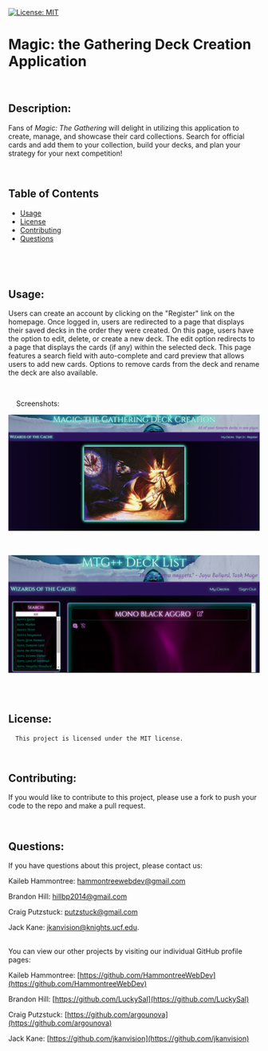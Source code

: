 [![License: MIT](https://img.shields.io/badge/License-MIT-yellow.svg)](https://opensource.org/licenses/MIT)
  
  # Magic: the Gathering Deck Creation Application
  <br>

  

  ## Description: 
  Fans of *Magic: The Gathering* will delight in utilizing this application to create, manage, and showcase their card collections. Search for official cards and add them to your collection, build your decks, and plan your strategy for your next competition!
  &nbsp;
  &nbsp;

  &nbsp;
  &nbsp;
  ## Table of Contents
  - [Usage](#usage)
  - [License](#license)
  - [Contributing](#contributing)
  - [Questions](#questions)
  <br>

  &nbsp;
  &nbsp;
  ## Usage:
  Users can create an account by clicking on the "Register" link on the homepage. Once logged in, users are redirected to a page that displays their saved decks in the order they were created. On this page, users have the option to edit, delete, or create a new deck. The edit option redirects to a page that displays the cards (if any) within the selected deck. This page features a search field with auto-complete and card preview that allows users to add new cards. Options to remove cards from the deck and rename the deck are also available.

  &nbsp;
  &nbsp;

  &nbsp;
  &nbsp;
  Screenshots:

  ![Screenshot of home page](assets/homepage-scrnshot.png)

  &nbsp;
  &nbsp;

  
  ![Screenshot of decklist page](assets/decklist-scrnshot.png)
  &nbsp;
  &nbsp;
  
  &nbsp;
  &nbsp;
  ## License:
      This project is licensed under the MIT license.

    
  &nbsp;
  &nbsp;

  ## Contributing:
  If you would like to contribute to this project, please use a fork to push your code to the repo and make a pull request.
  &nbsp;
  &nbsp;


  &nbsp;
  &nbsp;
  ## Questions:
  If you have questions about this project, please contact us:
  <br>
  
  Kaileb Hammontree: [hammontreewebdev@gmail.com](mailto:hammontreewebdev@gmail.com)

  Brandon Hill: [hillbp2014@gmail.com](mailto:hillbp2014@gmail.com)

  Craig Putzstuck: [putzstuck@gmail.com](mailto:putzstuck@gmail.com)

  Jack Kane: [jkanvision@knights.ucf.edu](mailto:jkanvision@knights.ucf.edu). 
  <br>
    &nbsp;
  &nbsp;


  You can view our other projects by visiting our individual GitHub profile pages: 
  <br>

  Kaileb Hammontree: [https://github.com/HammontreeWebDev](https://github.com/HammontreeWebDev)

  Brandon Hill: [https://github.com/LuckySal](https://github.com/LuckySal)

  Craig Putzstuck: [https://github.com/argounova](https://github.com/argounova)

  Jack Kane: [https://github.com/jkanvision](https://github.com/jkanvision)
